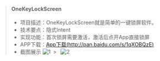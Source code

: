 >#### **OneKeyLockScreen**
> * 项目描述：OneKeyLockScreen就是简单的一键锁屏软件。
> * 技术要点：隐式Intent
> * 实现功能：首次锁屏需要激活，激活后点开App直接锁屏
> * APP下载：[App下载(http://pan.baidu.com/s/1qXOBQzE)](http://pan.baidu.com/s/1qXOBQzE)
> * 截图展示
![1](https://xg9pow.dm2301.livefilestore.com/y3mP9SadmmGFxdaKlfOviFFUjrfwKipC4k9j06HvO2jwiuuSp7juEY_JRj3ZcuhaYIJWoDo1tGfyIGwCsWOBqJ65AOX45z72aXnthvlXkq1X1B5dQIMN34OaV43whBDMAMqWgHcgRZdGCxaRjATeCBsMQ?width=144&height=256&cropmode=none)&ensp;>&ensp; ![2](https://xgp0lg.dm2301.livefilestore.com/y3m7ATYhRhWAZWF4VaKt92bc14LP-Scv6IHoHxg9w_scivAi6K0Y7pLZPpBu8y2yOmOrrO1pL2jKNp7BTMW1A0J-MJmTl_fCkY6OvZr1MQnKthWsIuCBYBFTSeMN0Gsm6ve4aXOmHCKAQKnYroPGMO4Zg?width=144&height=256&cropmode=none)
